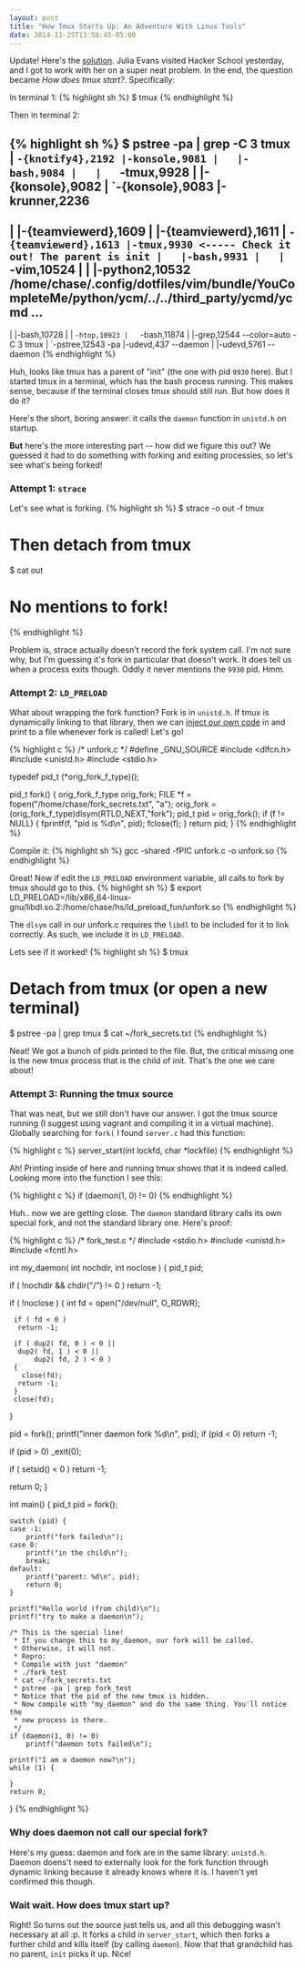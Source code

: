 ```yaml
---
layout: post
title: "How Tmux Starts Up: An Adventure With Linux Tools"
date: 2014-11-25T13:58:45-05:00
---
```

Update! Here's the [solution](/2014/11/28/how-tmux-starts-up-an-adventure-with-linux-tools-updated.html).
Julia Evans visited Hacker School yesterday, and I got to work with her on a super neat problem. In the end, the question became *How does tmux start?*. Specifically:


In terminal 1:
{% highlight sh %}
$ tmux
{% endhighlight %}

Then in terminal 2:

{% highlight sh %}
$ pstree -pa | grep -C 3 tmux
  |   `-{knotify4},2192
  |-konsole,9081
  |   |-bash,9084
  |   |   `-tmux,9928
  |   |-{konsole},9082
  |   `-{konsole},9083
  |-krunner,2236
--
  |   |-{teamviewerd},1609
  |   |-{teamviewerd},1611
  |   `-{teamviewerd},1613
  |-tmux,9930 <----- Check it out! The parent is init
  |   |-bash,9931
  |   |   `-vim,10524
  |   |       |-python2,10532 /home/chase/.config/dotfiles/vim/bundle/YouCompleteMe/python/ycm/../../third_party/ycmd/ycmd ...
--
  |   |-bash,10728
  |   |   `-htop,10923
  |   `-bash,11874
  |       |-grep,12544 --color=auto -C 3 tmux
  |       `-pstree,12543 -pa
  |-udevd,437 --daemon
  |   |-udevd,5761 --daemon
{% endhighlight %}

Huh, looks like tmux has a parent of "init" (the one with pid `9930` here). But I started tmux in a terminal, which has the bash process running. This makes sense, because if the terminal closes tmux should still run. But how does it do it?

Here's the short, boring answer: it calls the `daemon` function in `unistd.h` on startup.

**But** here's the more interesting part -- how did we figure this out? We guessed it had to do something with forking and exiting processies, so let's see what's being forked!

### Attempt 1: `strace`
Let's see what is forking.
{% highlight sh %}
$ strace -o out -f tmux
# Then detach from tmux
$ cat out
# No mentions to fork!
{% endhighlight %}

Problem is, strace actually doesn't record the fork system call. I'm not sure why, but I'm guessing it's fork in particular that doesn't work. It does tell us when a process exits though. Oddly it never mentions the `9930` pid. Hmm.

### Attempt 2: `LD_PRELOAD`
What about wrapping the fork function? Fork is in `unistd.h`. If tmux is dynamically linking to that library, then we can [inject our own code](http://rafalcieslak.wordpress.com/2013/04/02/dynamic-linker-tricks-using-ld_preload-to-cheat-inject-features-and-investigate-programs/) in and print to a file whenever fork is called! Let's go!

{% highlight c %}
/* unfork.c */
#define _GNU_SOURCE
#include <dlfcn.h>
#include <unistd.h>
#include <stdio.h>

typedef pid_t (*orig_fork_f_type)();

pid_t fork()
{
    orig_fork_f_type orig_fork;
    FILE *f = fopen("/home/chase/fork_secrets.txt", "a");
    orig_fork = (orig_fork_f_type)dlsym(RTLD_NEXT,"fork");
    pid_t pid = orig_fork();
    if (f != NULL) {
        fprintf(f, "pid is %d\n", pid);
        fclose(f);
    }
    return pid;
}
{% endhighlight %}

Compile it:
{% highlight sh %}
gcc -shared -fPIC unfork.c -o unfork.so
{% endhighlight %}


Great! Now if edit the `LD_PRELOAD` environment variable, all calls to fork by tmux should go to this.
{% highlight sh %}
$ export LD_PRELOAD=/lib/x86_64-linux-gnu/libdl.so.2:/home/chase/hs/ld_preload_fun/unfork.so
{% endhighlight %}

The `dlsym` call in our unfork.c requires the `libdl` to be included for it to link correctly. As such, we include it in `LD_PRELOAD`.

Lets see if it worked!
{% highlight sh %}
$ tmux
# Detach from tmux (or open a new terminal)
$ pstree -pa | grep tmux
$ cat ~/fork_secrets.txt
{% endhighlight %}

Neat! We got a bunch of pids printed to the file. But, the critical missing one is the new tmux process that is the child of init. That's the one we care about!

### Attempt 3: Running the tmux source
That was neat, but we still don't have our answer. I got the tmux source running (I suggest using vagrant and compiling it in a virtual machine). Globally searching for `fork(` I found `server.c` had this function:

{% highlight c %}
server_start(int lockfd, char *lockfile)
{% endhighlight %}

Ah! Printing inside of here and running tmux shows that it is indeed called. Looking more into the function I see this:

{% highlight c %}
	if (daemon(1, 0) != 0)
{% endhighlight %}

Huh.. now we are getting close. The `daemon` standard library calls its own special fork, and not the standard library one. Here's proof:

{% highlight c %}
/* fork_test.c */
#include <stdio.h>
#include <unistd.h>
#include <fcntl.h>
 
int my_daemon( int  nochdir, int  noclose )
{
   pid_t  pid;
 
   if ( !nochdir && chdir("/") != 0 )
       return -1;
   
   if ( !noclose )
   {
     int  fd = open("/dev/null", O_RDWR);
 
     if ( fd < 0 )
      return -1;
 
     if ( dup2( fd, 0 ) < 0 ||
      dup2( fd, 1 ) < 0 ||
          dup2( fd, 2 ) < 0 ) 
     {
       close(fd);
      return -1;
     }
     close(fd);
  }
  
   pid = fork();
   printf("inner daemon fork %d\n", pid);
   if (pid < 0)
    return -1;
 
   if (pid > 0)
    _exit(0);
 
   if ( setsid() < 0 )
     return -1;
 
   return 0;
}

int main()
{
    pid_t pid = fork();

    switch (pid) {
    case -1:
        printf("fork failed\n");
    case 0:
        printf("in the child\n");
        break;
    default:
        printf("parent: %d\n", pid);
        return 0;
    }

    printf("Hello world (from child)\n");
    printf("try to make a daemon\n");

    /* This is the special line!
     * If you change this to my_daemon, our fork will be called.
     * Otherwise, it will not.
     * Repro:
     * Compile with just "daemon"
     * ./fork_test
     * cat ~/fork_secrets.txt
     * pstree -pa | grep fork_test
     * Notice that the pid of the new tmux is hidden.
     * Now compile with "my_daemon" and do the same thing. You'll notice the
     * new process is there.
     */
    if (daemon(1, 0) != 0)
        printf("daemon tots failed\n");

    printf("I am a daemon now?\n");
    while (1) {

    }
    return 0;
}
{% endhighlight %}


### Why does daemon not call our special fork?
Here's my guess: daemon and fork are in the same library: `unistd.h`. Daemon doens't need to externally look for the fork function through dynamic linking because it already knows where it is. I haven't yet confirmed this though.

### Wait wait. How does tmux start up?
Right! So turns out the source just tells us, and all this debugging wasn't necessary at all :p. It forks a child in `server_start`, which then forks a further child and kills itself (by calling `daemon`). Now that that grandchild has no parent, `init` picks it up. Nice!
